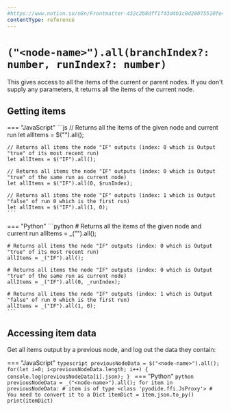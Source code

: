 ```yaml
---
#https://www.notion.so/n8n/Frontmatter-432c2b8dff1f43d4b1c8d20075510fe4
contentType: reference
---
```


# `("<node-name>").all(branchIndex?: number, runIndex?: number)`

This gives access to all the items of the current or parent nodes. If you don't supply any parameters, it returns all the items of the current node.

## Getting items

=== "JavaScript"
	```js
	// Returns all the items of the given node and current run
	let allItems = $("<node-name>").all();

	// Returns all items the node "IF" outputs (index: 0 which is Output "true" of its most recent run)
	let allItems = $("IF").all();

	// Returns all items the node "IF" outputs (index: 0 which is Output "true" of the same run as current node)
	let allItems = $("IF").all(0, $runIndex);

	// Returns all items the node "IF" outputs (index: 1 which is Output "false" of run 0 which is the first run)
	let allItems = $("IF").all(1, 0);
	```
=== "Python"
	```python
	# Returns all the items of the given node and current run
	allItems = _("<node-name>").all();

	# Returns all items the node "IF" outputs (index: 0 which is Output "true" of its most recent run)
	allItems = _("IF").all();

	# Returns all items the node "IF" outputs (index: 0 which is Output "true" of the same run as current node)
	allItems = _("IF").all(0, _runIndex);

	# Returns all items the node "IF" outputs (index: 1 which is Output "false" of run 0 which is the first run)
	allItems = _("IF").all(1, 0);
	```

## Accessing item data

Get all items output by a previous node, and log out the data they contain:

=== "JavaScript"
	```typescript
	previousNodeData = $("<node-name>").all();
	for(let i=0; i<previousNodeData.length; i++) {
		console.log(previousNodeData[i].json);
	}
	```
=== "Python"
	```python
	previousNodeData = _("<node-name>").all();
	for item in previousNodeData:
		# item is of type <class 'pyodide.ffi.JsProxy'>
		# You need to convert it to a Dict
  		itemDict = item.json.to_py()
  		print(itemDict)
	```
